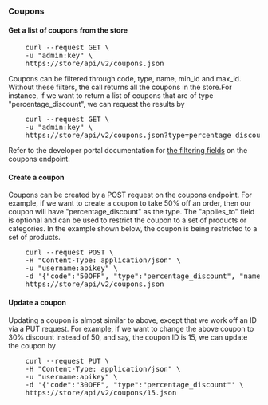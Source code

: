 ### Coupons

#### Get a list of coupons from the store

<pre>
    curl --request GET \
    -u "admin:key" \
    https://store/api/v2/coupons.json
</pre>

Coupons can be filtered through code, type, name, min_id and max_id. Without these filters, the call returns all the coupons in the store.For instance, if we want to return a list of coupons that are of type "percentage_discount", we can request the results by

<pre>
    curl --request GET \
    -u "admin:key" \
    https://store/api/v2/coupons.json?type=percentage_discount
</pre>

Refer to the developer portal documentation for <a href="http://developer.bigcommerce.com/api/coupons#get-couponsjson">the filtering fields</a> on the coupons endpoint.

#### Create a coupon
Coupons can be created by a POST request on the coupons endpoint. For example, if we want to create a coupon to take 50% off an order, then our coupon will have "percentage_discount" as the type. The "applies_to" field is optional and can be used to restrict the coupon to a set of products or categories. In the example shown below, the coupon is being restricted to a set of products.

<pre>
    curl --request POST \
    -H "Content-Type: application/json" \
    -u "username:apikey" \
    -d '{"code":"50OFF", "type":"percentage_discount", "name":"testcoupon1", "amount":50.00, "enabled":"true", "applies_to":"{\"entity\":\"products\",\"ids\":[32]}"}' \
    https://store/api/v2/coupons.json
</pre>

#### Update a coupon
Updating a coupon is almost similar to above, except that we work off an ID via a PUT request. For example, if we want to change the above coupon to 30% discount instead of 50, and say, the coupon ID is 15, we can update the coupon by 

<pre>
    curl --request PUT \
    -H "Content-Type: application/json" \
    -u "username:apikey" \
    -d '{"code":"30OFF", "type":"percentage_discount"' \
    https://store/api/v2/coupons/15.json
</pre>
